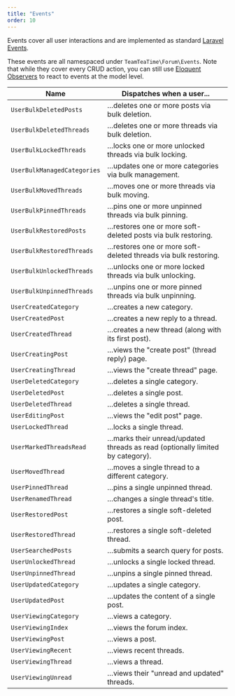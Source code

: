 ```yaml
---
title: "Events"
order: 10
---
```


Events cover all user interactions and are implemented as standard [Laravel Events](http://laravel.com/docs/8.x/events).

These events are all namespaced under `TeamTeaTime\Forum\Events`. Note that while they cover every CRUD action, you can still use [Eloquent Observers](https://laravel.com/docs/8.x/eloquent#observers) to react to events at the model level.
  
| Name                        | Dispatches when a user...                                                     |
|-----------------------------|-------------------------------------------------------------------------------|
| `UserBulkDeletedPosts`      | …deletes one or more posts via bulk deletion.                                 |
| `UserBulkDeletedThreads`    | …deletes one or more threads via bulk deletion.                               |
| `UserBulkLockedThreads`     | …locks one or more unlocked threads via bulk locking.                         |
| `UserBulkManagedCategories` | …updates one or more categories via bulk management.                          |
| `UserBulkMovedThreads`      | …moves one or more threads via bulk moving.                                   |
| `UserBulkPinnedThreads`     | …pins one or more unpinned threads via bulk pinning.                          |
| `UserBulkRestoredPosts`     | …restores one or more soft-deleted posts via bulk restoring.                  |
| `UserBulkRestoredThreads`   | …restores one or more soft-deleted threads via bulk restoring.                |
| `UserBulkUnlockedThreads`   | …unlocks one or more locked threads via bulk unlocking.                       |
| `UserBulkUnpinnedThreads`   | …unpins one or more pinned threads via bulk unpinning.                        |
| `UserCreatedCategory`       | …creates a new category.                                                      |
| `UserCreatedPost`           | …creates a new reply to a thread.                                             |
| `UserCreatedThread`         | …creates a new thread (along with its first post).                            |
| `UserCreatingPost`          | …views the "create post" (thread reply) page.                                 |
| `UserCreatingThread`        | …views the "create thread" page.                                              |
| `UserDeletedCategory`       | …deletes a single category.                                                   |
| `UserDeletedPost`           | …deletes a single post.                                                       |
| `UserDeletedThread`         | …deletes a single thread.                                                     |
| `UserEditingPost`           | …views the "edit post" page.                                                  |
| `UserLockedThread`          | …locks a single thread.                                                       |
| `UserMarkedThreadsRead`     | …marks their unread/updated threads as read (optionally limited by category). |
| `UserMovedThread`           | …moves a single thread to a different category.                               |
| `UserPinnedThread`          | …pins a single unpinned thread.                                               |
| `UserRenamedThread`         | …changes a single thread's title.                                             |
| `UserRestoredPost`          | …restores a single soft-deleted post.                                         |
| `UserRestoredThread`        | …restores a single soft-deleted thread.                                       |
| `UserSearchedPosts`         | …submits a search query for posts.                                            |
| `UserUnlockedThread`        | …unlocks a single locked thread.                                              |
| `UserUnpinnedThread`        | …unpins a single pinned thread.                                               |
| `UserUpdatedCategory`       | …updates a single category.                                                   |
| `UserUpdatedPost`           | …updates the content of a single post.                                        |
| `UserViewingCategory`       | …views a category.                                                            |
| `UserViewingIndex`          | …views the forum index.                                                       |
| `UserViewingPost`           | …views a post.                                                                |
| `UserViewingRecent`         | …views recent threads.                                                        |
| `UserViewingThread`         | …views a thread.                                                              |
| `UserViewingUnread`         | …views their "unread and updated" threads.                                    |
